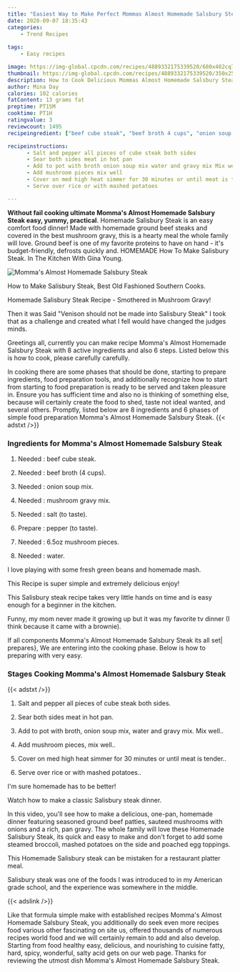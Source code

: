 ```yaml
---
title: "Easiest Way to Make Perfect Mommas Almost Homemade Salsbury Steak"
date: 2020-09-07 18:35:43
categories:
    - Trend Recipes
    
tags:
    - Easy recipes

image: https://img-global.cpcdn.com/recipes/4889332175339520/680x482cq70/mommas-almost-homemade-salsbury-steak-recipe-main-photo.jpg
thumbnail: https://img-global.cpcdn.com/recipes/4889332175339520/350x250cq70/mommas-almost-homemade-salsbury-steak-recipe-main-photo.jpg
description: How to Cook Delicious Mommas Almost Homemade Salsbury Steak with 8 ingredients and 6 stages of easy cooking.
author: Mina Day
calories: 102 calories
fatContent: 13 grams fat
preptime: PT15M
cooktime: PT1H
ratingvalue: 3
reviewcount: 1495
recipeingredient: ["beef cube steak", "beef broth 4 cups", "onion soup mix", "mushroom gravy mix", "salt to taste", "pepper to taste", "65oz mushroom pieces", "water"]

recipeinstructions: 
      - Salt and pepper all pieces of cube steak both sides 
      - Sear both sides meat in hot pan 
      - Add to pot with broth onion soup mix water and gravy mix Mix well 
      - Add mushroom pieces mix well 
      - Cover on med high heat simmer for 30 minutes or until meat is tender 
      - Serve over rice or with mashed potatoes

---
```




**Without fail cooking ultimate Momma&#39;s Almost Homemade Salsbury Steak easy, yummy, practical**. Homemade Salisbury Steak is an easy comfort food dinner! Made with homemade ground beef steaks and covered in the best mushroom gravy, this is a hearty meal the whole family will love. Ground beef is one of my favorite proteins to have on hand - it&#39;s budget-friendly, defrosts quickly and. HOMEMADE How To Make Salisbury Steak. In The Kitchen With Gina Young.


![Momma&#39;s Almost Homemade Salsbury Steak](https://img-global.cpcdn.com/recipes/4889332175339520/680x482cq70/mommas-almost-homemade-salsbury-steak-recipe-main-photo.jpg "Momma&#39;s Almost Homemade Salsbury Steak")



How to Make Salisbury Steak, Best Old Fashioned Southern Cooks.

Homemade Salisbury Steak Recipe - Smothered in Mushroom Gravy!

Then it was Said &#34;Venison should not be made into Salisbury Steak&#34; I took that as a challenge and created what I fell would have changed the judges minds.


Greetings all, currently you can make recipe Momma&#39;s Almost Homemade Salsbury Steak with 8 active ingredients and also 6 steps. Listed below this is how to cook, please carefully carefully.

In cooking there are some phases that should be done, starting to prepare ingredients, food preparation tools, and additionally recognize how to start from starting to food preparation is ready to be served and taken pleasure in. Ensure you has sufficient time and also no is thinking of something else, because will certainly create the food to shed, taste not ideal wanted, and several others. Promptly, listed below are 8 ingredients and 6 phases of simple food preparation Momma&#39;s Almost Homemade Salsbury Steak.
{{< adstxt />}}

### Ingredients for Momma&#39;s Almost Homemade Salsbury Steak


1. Needed  : beef cube steak.

1. Needed  : beef broth (4 cups).

1. Needed  : onion soup mix.

1. Needed  : mushroom gravy mix.

1. Needed  : salt (to taste).

1. Prepare  : pepper (to taste).

1. Needed  : 6.5oz mushroom pieces.

1. Needed  : water.


I love playing with some fresh green beans and homemade mash.

This Recipe is super simple and extremely delicious enjoy!

This Salisbury steak recipe takes very little hands on time and is easy enough for a beginner in the kitchen.

Funny, my mom never made it growing up but it was my favorite tv dinner (I think because it came with a brownie).


If all components Momma&#39;s Almost Homemade Salsbury Steak its all set| prepares}, We are entering into the cooking phase. Below is how to preparing with very easy.

### Stages Cooking Momma&#39;s Almost Homemade Salsbury Steak

{{< adstxt />}}


1. Salt and pepper all pieces of cube steak both sides.



1. Sear both sides meat in hot pan.



1. Add to pot with broth, onion soup mix, water and gravy mix. Mix well..



1. Add mushroom pieces, mix well..



1. Cover on med high heat simmer for 30 minutes or until meat is tender..



1. Serve over rice or with mashed potatoes..




I&#39;m sure homemade has to be better!

Watch how to make a classic Salisbury steak dinner.

In this video, you&#39;ll see how to make a delicious, one-pan, homemade dinner featuring seasoned ground beef patties, sauteed mushrooms with onions and a rich, pan gravy. ‍The whole family will love these Homemade Salisbury Steak, its quick and easy to make and don&#39;t forget to add some steamed broccoli, mashed potatoes on the side and poached egg toppings.

This Homemade Salisbury steak can be mistaken for a restaurant platter meal.

Salisbury steak was one of the foods I was introduced to in my American grade school, and the experience was somewhere in the middle.


{{< adslink />}}

Like that formula simple make with established recipes Momma&#39;s Almost Homemade Salsbury Steak, you additionally do seek even more recipes food various other fascinating on site us, offered thousands of numerous recipes world food and we will certainly remain to add and also develop. Starting from food healthy easy, delicious, and nourishing to cuisine fatty, hard, spicy, wonderful, salty acid gets on our web page. Thanks for reviewing the utmost dish Momma&#39;s Almost Homemade Salsbury Steak.
